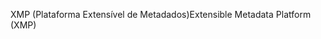 <span data-ttu-id="508f9-101">XMP (Plataforma Extensível de Metadados)</span><span class="sxs-lookup"><span data-stu-id="508f9-101">Extensible Metadata Platform (XMP)</span></span>